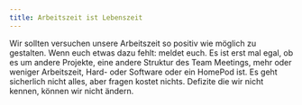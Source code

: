 ```yaml
---
title: Arbeitszeit ist Lebenszeit
---
```


Wir sollten versuchen unsere Arbeitszeit so positiv wie möglich zu gestalten. Wenn euch etwas dazu fehlt: meldet euch. Es ist erst mal egal, ob es um andere Projekte, eine andere Struktur des Team Meetings, mehr oder weniger Arbeitszeit, Hard- oder Software oder ein HomePod ist. Es geht sicherlich nicht alles, aber fragen kostet nichts. Defizite die wir nicht kennen, können wir nicht ändern.